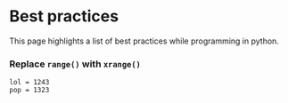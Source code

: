  # Best practices
 This page highlights a list of best practices while programming in python.
 
 ### Replace `range()` with `xrange()`
   ```
   lol = 1243
   pop = 1323
   ```
